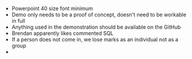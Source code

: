 * Powerpoint 40 size font minimum
* Demo only needs to be a proof of concept, doesn't need to be workable in full
* Anything used in the demonstration should be available on the GitHub
* Brendan apparently likes commented SQL
* If a person does not come in, we lose marks as an individual not as a group
* 